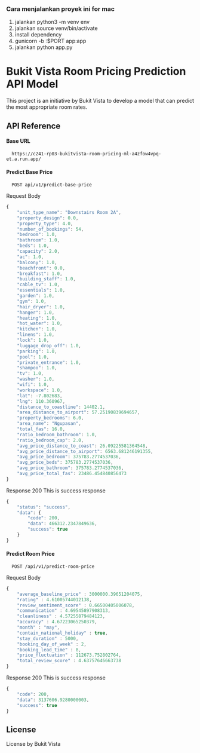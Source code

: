 ### Cara menjalankan proyek ini for mac
1. jalankan python3 -m venv env
2. jalankan source venv/bin/activate
3. install dependency
4. gunicorn -b :$PORT app:app
5. jalankan python app.py


# Bukit Vista Room Pricing Prediction API Model

This project is an initiative by Bukit Vista to develop a model that can predict the most appropriate room rates. 
## API Reference

#### Base URL
```http
  https://c241-rp03-bukitvista-room-pricing-ml-a4zfow4vpq-et.a.run.app/
```

#### Predict Base Price
```http
  POST api/v1/predict-base-price
```
Request Body
```javascript
{
    "unit_type_name": "Downstairs Room 2A",
    "property_design": 0.0,
    "property_type": 4.0,
    "number_of_bookings": 54,
    "bedroom": 1.0,
    "bathroom": 1.0,
    "beds": 1.0,
    "capacity": 2.0,
    "ac": 1.0,
    "balcony": 1.0,
    "beachfront": 0.0,
    "breakfast": 1.0,
    "building_staff": 1.0,
    "cable_tv": 1.0,
    "essentials": 1.0,
    "garden": 1.0,
    "gym": 1.0,
    "hair_dryer": 1.0,
    "hanger": 1.0,
    "heating": 1.0,
    "hot_water": 1.0,
    "kitchen": 1.0,
    "linens": 1.0,
    "lock": 1.0,
    "luggage_drop_off": 1.0,
    "parking": 1.0,
    "pool": 1.0,
    "private_entrance": 1.0,
    "shampoo": 1.0,
    "tv": 1.0,
    "washer": 1.0,
    "wifi": 1.0,
    "workspace": 1.0,
    "lat": -7.802683,
    "lng": 110.360967,
    "distance_to_coastline": 14402.1,
    "area_distance_to_airport": 57.25190839694657,
    "property_bedrooms": 6.0,
    "area_name": "Ngupasan",
    "total_fas": 16.0,
    "ratio_bedroom_bathroom": 1.0,
    "ratio_bedroom_cap": 2.0,
    "avg_price_distance_to_coast": 26.09225581364548,
    "avg_price_distance_to_airport": 6563.681246191355,
    "avg_price_bedroom": 375783.2774537036,
    "avg_price_beds": 375783.2774537036,
    "avg_price_bathroom": 375783.2774537036,
    "avg_price_total_fas": 23486.454840856473
}
```

Response 200
This is success response
```javascript
{
    "status": "success",
    "data": {
        "code": 200,
        "data": 466312.2347849636,
        "success": true
    }
}
```


#### Predict Room Price

```http
  POST /api/v1/predict-room-price
```
Request Body
```javascript
{
    "average_baseline_price" : 3000000.39651204075,
    "rating" : 4.61005744012138,
    "review_sentiment_score" : 0.66500405006078,
    "communication" : 4.69545897908313,
    "cleanliness" : 4.57255879484123,
    "accuracy" : 4.67223065250379,
    "month" : "may",
    "contain_national_holiday" : true,
    "stay_duration" : 5000,
    "booking_day_of_week" : 2,
    "booking_lead_time" : 8,
    "price_fluctuation" : 112673.752802764,
    "total_review_score" : 4.63757646663738
}
```

Response 200
This is success response
```javascript
{
    "code": 200,
    "data": 3137606.9280000003,
    "success": true
}
```


## License

License by Bukit Vista


